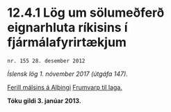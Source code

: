 # 12.4.1 Lög um sölumeðferð eignarhluta ríkisins í fjármálafyrirtækjum

`nr. 155 28. desember 2012`

_Íslensk lög 1. nóvember 2017 (útgáfa 147)._

[Ferill málsins á Alþingi](https://www.althingi.is/thingstorf/thingmalalistar-eftir-thingum/ferill/?ltg=141&mnr=151)
[Frumvarp til laga.](https://www.althingi.is/altext/141/s/0151.html)

**Tóku gildi 3. janúar 2013.**

